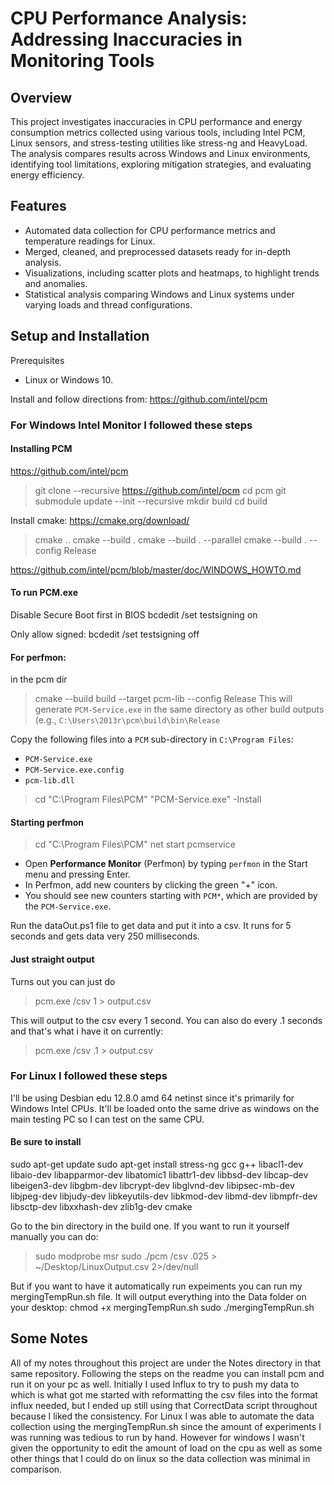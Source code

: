 # CPU Performance Analysis: Addressing Inaccuracies in Monitoring Tools
## Overview
  This project investigates inaccuracies in CPU performance and energy consumption metrics collected using various tools, including Intel PCM, Linux sensors, and stress-testing utilities like stress-ng and HeavyLoad. The analysis compares results across Windows and Linux environments, identifying tool limitations, exploring mitigation strategies, and evaluating energy efficiency.

## Features
- Automated data collection for CPU performance metrics and temperature readings for Linux.
- Merged, cleaned, and preprocessed datasets ready for in-depth analysis.
- Visualizations, including scatter plots and heatmaps, to highlight trends and anomalies.
- Statistical analysis comparing Windows and Linux systems under varying loads and thread configurations.

## Setup and Installation
Prerequisites
  - Linux or Windows 10.

Install and follow directions from:
https://github.com/intel/pcm

### For Windows Intel Monitor I followed these steps
#### Installing PCM
https://github.com/intel/pcm

>git clone --recursive https://github.com/intel/pcm
>cd pcm
>git submodule update --init --recursive
>mkdir build
>cd build

Install cmake: https://cmake.org/download/

>cmake ..
>cmake --build .
>cmake --build . --parallel
>cmake --build . --config Release

https://github.com/intel/pcm/blob/master/doc/WINDOWS_HOWTO.md

#### To run PCM.exe
Disable Secure Boot first in BIOS
bcdedit /set testsigning on

Only allow signed:
bcdedit /set testsigning off

#### For perfmon:
in the pcm dir
>cmake --build build --target pcm-lib --config Release
>This will generate `PCM-Service.exe` in the same directory as other build outputs (e.g., `C:\Users\2013r\pcm\build\bin\Release`

Copy the following files into a `PCM` sub-directory in `C:\Program Files`:
- `PCM-Service.exe`
- `PCM-Service.exe.config`
- `pcm-lib.dll`

> cd "C:\Program Files\PCM"
> "PCM-Service.exe" -Install

#### Starting perfmon 
> cd "C:\Program Files\PCM"
> net start pcmservice
- Open **Performance Monitor** (Perfmon) by typing `perfmon` in the Start menu and pressing Enter.
- In Perfmon, add new counters by clicking the green "+" icon.
- You should see new counters starting with `PCM*`, which are provided by the `PCM-Service.exe`.

Run the dataOut.ps1 file to get data and put it into a csv. It runs for 5 seconds and gets data very 250 milliseconds.

#### Just straight output
Turns out you can just do
>pcm.exe /csv 1 > output.csv

This will output to the csv every 1 second. You can also do every .1 seconds and that's what i have it on currently:
>pcm.exe /csv .1 > output.csv

### For Linux I followed these steps
I'll be using Desbian edu 12.8.0 amd 64 netinst since it's primarily for Windows Intel CPUs. It'll be loaded onto the same drive as windows on the main testing PC so I can test on the same CPU. 

#### Be sure to install
sudo apt-get update
sudo apt-get install stress-ng gcc g++ libacl1-dev libaio-dev libapparmor-dev libatomic1 libattr1-dev libbsd-dev libcap-dev libeigen3-dev libgbm-dev libcrypt-dev libglvnd-dev libipsec-mb-dev libjpeg-dev libjudy-dev libkeyutils-dev libkmod-dev libmd-dev libmpfr-dev libsctp-dev libxxhash-dev zlib1g-dev cmake

Go to the bin directory in the build one.
If you want to run it yourself manually you can do:
>sudo modprobe msr
> sudo ./pcm /csv .025 > ~/Desktop/LinuxOutput.csv 2>/dev/null

But if you want to have it automatically run expeiments you can run my mergingTempRun.sh file. It will output everything into the Data folder on your desktop:
chmod +x mergingTempRun.sh
sudo ./mergingTempRun.sh

## Some Notes
All of my notes throughout this project are under the Notes directory in that same repository. Following the steps on the readme you can install pcm and run it on your pc as well. Initially I used Influx to try to push my data to which is what got me started with reformatting the csv files into the format influx needed, but I ended up still using that CorrectData script throughout because I liked the consistency. For Linux I was able to automate the data collection using the mergingTempRun.sh since the amount of experiments I was running was tedious to run by hand. However for windows I wasn't given the opportunity to edit the amount of load on the cpu as well as some other things that I could do on linux so the data collection was minimal in comparison.
